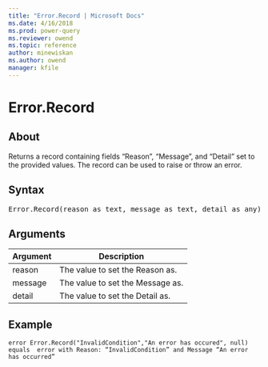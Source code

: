 ```yaml
---
title: "Error.Record | Microsoft Docs"
ms.date: 4/16/2018
ms.prod: power-query
ms.reviewer: owend
ms.topic: reference
author: minewiskan
ms.author: owend
manager: kfile
---
```

# Error.Record

  
## About  
Returns a record containing fields “Reason”, “Message”, and “Detail” set to the provided values. The record can be used to raise or throw an error.  
  
## Syntax

<pre>
Error.Record(reason as text, message as text, detail as any) as record  
</pre>
  
## Arguments  
  
|Argument|Description|  
|------------|---------------|  
|reason|The value to set the Reason as.|  
|message|The value to set the Message as.|  
|detail|The value to set the Detail as.|  
  
## Example  
  
```powerquery-m
error Error.Record("InvalidCondition","An error has occured", null)  
equals  error with Reason: “InvalidCondition” and Message “An error has occurred”  
```  

